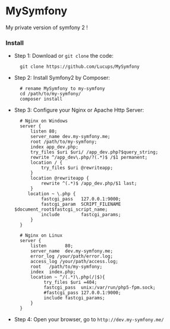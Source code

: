 MySymfony
=========

My private version of symfony 2 !

### Install

+ Step 1: Download or `git clone` the code:

        git clone https://github.com/Lucups/MySymfony

+ Step 2: Install Symfony2 by Composer:

        # rename MySymfony to my-symfony
        cd /path/to/my-symfony/
        composer install

+ Step 3: Configure your Nginx or Apache Http Server:

        # Nginx on Windows
        server {
            listen 80;
            server_name dev.my-symfony.me;
            root /path/to/my-symfony;
            index app_dev.php;
            try_files $uri $uri/ /app_dev.php?$query_string;
            rewrite ^/app_dev\.php/?(.*)$ /$1 permanent;
            location / {
                try_files $uri @rewriteapp;
            }
            location @rewriteapp {
                rewrite ^(.*)$ /app_dev.php/$1 last;
            }
           location ~ \.php {
                fastcgi_pass   127.0.0.1:9000;
                fastcgi_param  SCRIPT_FILENAME  $document_root$fastcgi_script_name;
                include        fastcgi_params;
            }
        }

        # Nginx on Linux
        server {
            listen       80;
            server_name  dev.my-symfony.me;
            error_log /your/path/error.log;
            access_log /your/path/access.log;
            root   /path/to/my-symfony;
            index  index.php;
            location ~ ^/(.*)\.php(/|$){
                 try_files $uri =404;
                 fastcgi_pass  unix:/var/run/php5-fpm.sock;
                 #fastcgi_pass 127.0.0.1:9000;
                 include fastcgi_params;
            }
        }

+ Step 4: Open your browser, go to `http://dev.my-symfony.me/`
